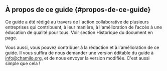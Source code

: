 ## À propos de ce guide {#propos-de-ce-guide}

Ce guide a été rédigé au travers de l&#039;action collaborative de plusieurs entreprises qui contribuent, à leur manière, à l&#039;amélioration de l’accès à une éducation de qualité pour tous. Voir section Historique du document en page.

Vous aussi, vous pouvez contribuer à la rédaction et à l&#039;amélioration de ce guide. Il vous suffira de nous demander une version éditable du guide à info@chamilo.org, et de nous envoyer la version modifiée. C&#039;est aussi simple que cela !